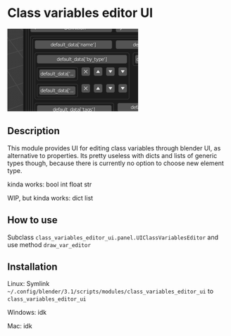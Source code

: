 # Class variables editor UI
![example](static/screenshot_1.png)
## Description
This module provides UI for editing class variables through blender UI, as alternative to properties.
Its pretty useless with dicts and lists of generic types though, because there is currently no option to choose new element type.

kinda works:
    bool
    int
    float
    str

WIP, but kinda works:
    dict
    list

## How to use
Subclass `class_variables_editor_ui.panel.UIClassVariablesEditor` and use method `draw_var_editor`

## Installation
Linux:
Symlink `~/.config/blender/3.1/scripts/modules/class_variables_editor_ui` to `class_variables_editor_ui`

Windows:
idk

Mac:
idk
